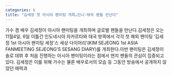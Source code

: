 ```yaml
---
categories: b
title: "김세정 첫 아시아 팬미팅 개최…인니·태국 팬들 만난다"
---
```

가수 겸 배우 김세정이 아시아 팬미팅을 개최하며 글로벌 팬들을 만난다.김세정은 오는 11월4일, 6일 이틀간 인도네시아 자카르타와 태국 방콕에서 각각 첫 해외 팬미팅 ‘김세정 1st 아시아 팬미팅 세정’스 세상 다이어리’(KIM SEJEONG 1st ASIA FANMEETING SEJEONG’S SESANG DIARY)를 개최한다.이번 팬미팅은 김세정이 솔로 데뷔 후 처음 진행하는 아시아 팬미팅이라는 점에서 현지 팬들의 관심이 집중되고 있다. 김세정은 이를 위해 가수는 물론 배우로서의 모습 등 그동안 방송에서 공개하지 않았던 매력과